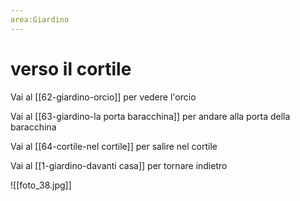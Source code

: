 ```yaml
---
area:Giardino
---
```

# verso il cortile

Vai al [[62-giardino-orcio]] per vedere l'orcio

Vai al [[63-giardino-la porta baracchina]] per andare alla porta della baracchina

Vai al [[64-cortile-nel cortile]] per salire nel cortile

Vai al [[1-giardino-davanti casa]] per tornare indietro

![[foto_38.jpg]]
